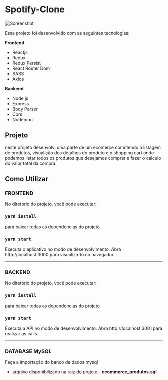 # Spotify-Clone


![Screenshot](https://user-images.githubusercontent.com/37845957/81293577-ed7fb680-9043-11ea-8be1-2b53ee489467.png)


Esse projeto foi desenvolvido com as seguintes tecnologias:

**Frontend**   
* Reactjs   
* Redux   
* Redux Persist   
* React Router Dom   
* SASS   
* Axios   

**Backend**    
* Node js    
* Express    
* Body Parser    
* Cors    
* Nodemon   

## Projeto
neste projeto desenvolvi uma parte de um ecomerce comntendo a listagem de produtos, visualição dos detalhes do produto e o shopping cart 
onde podemos listar todos os produtos que desejamos comprar e fazer o calculo do valor total da compra.

## Como Utilizar

### **FRONTEND**

No diretório do projeto, você pode executar:

### `yarn install`
para baixar todas as dependencias do projeto 

### `yarn start`

Executa o aplicativo no modo de desenvolvimento.
Abra http://localhost:3000 para visualizá-lo no navegador.
_______________________________________________________

### **BACKEND**

No diretório do projeto, você pode executar:

### `yarn install`
para baixar todas as dependencias do projeto 

### `yarn start`

Executa a API no modo de desenvolvimento.
Abra http://localhost:3001 para realizar as calls.
_______________________________________________________

### **DATABASE MySQL**
Faça a importação do banco de dados mysql
+ arquivo disponibilizado na  raiz do projeto - **ecommerce_produtos.sql**

